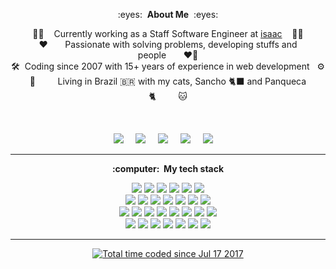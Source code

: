 <p align="center">
:eyes:&nbsp;&nbsp;<b>About Me</b>&nbsp;&nbsp;:eyes:
</p>

<p align="center">
  👨‍💻&nbsp;&nbsp;&nbsp;&nbsp;Currently working as a Staff Software Engineer at <a href="[Isaac](https://isaac.com.br/)">isaac</a>&nbsp;&nbsp;&nbsp;&nbsp;🧑‍🔧
  <br/>
  ♥️&nbsp;&nbsp;&nbsp;&nbsp;&nbsp;&nbsp;&nbsp;Passionate with solving problems, developing stuffs and people&nbsp;&nbsp;&nbsp;&nbsp;&nbsp;&nbsp;&nbsp;❤️‍🔥
  <br/>
  🛠️&nbsp;&nbsp;Coding since 2007 with 15+ years of experience in web development&nbsp;&nbsp;&nbsp;⚙️
  <br/>
  🐙&nbsp;&nbsp;&nbsp;&nbsp;&nbsp;&nbsp;&nbsp;&nbsp;&nbsp;Living in Brazil 🇧🇷 with my cats, Sancho 🐈‍⬛ and Panqueca 🐈&nbsp;&nbsp;&nbsp;&nbsp;&nbsp;&nbsp;&nbsp;&nbsp;&nbsp;🐱
</p>
<br/>
<p align="center">
  <a href="mailto:grippado@gmail.com?subject=Olá%20Gabriel%20Gripp"><img src="https://img.shields.io/badge/gmail-%23D14836.svg?&style=for-the-badge&logo=gmail&logoColor=white" /></a>&nbsp;&nbsp;&nbsp;&nbsp;
  <a href="https://www.linkedin.com/in/grippado/"><img src="https://img.shields.io/badge/linkedin-%230077B5.svg?&style=for-the-badge&logo=linkedin&logoColor=white" /></a>&nbsp;&nbsp;&nbsp;&nbsp;
  <a href="https://www.instagram.com/grippado/"><img src="https://img.shields.io/badge/instagram-%23dc2743.svg?&style=for-the-badge&logo=instagram&logoColor=white" /></a>&nbsp;&nbsp;&nbsp;&nbsp;
  <a href="https://www.facebook.com/grippado"><img src="https://img.shields.io/badge/facebook-%233B5998.svg?&style=for-the-badge&logo=facebook&logoColor=white" /></a>&nbsp;&nbsp;&nbsp;&nbsp;
  <a href="https://twitter.com/grippado"><img src="https://img.shields.io/badge/twitter-%231DA1F2.svg?&style=for-the-badge&logo=twitter&logoColor=white" /></a>&nbsp;&nbsp;&nbsp;&nbsp;
</p>

<hr/>

<p align="center">
  <b>:computer: &nbsp;My tech stack</b>
    
  <br/>
  
  <p align="center">
    <img src="https://img.shields.io/badge/HTML5-E34F26?style=for-the-badge&logo=html5&logoColor=white" />
    <img src="https://img.shields.io/badge/CSS-239120?&style=for-the-badge&logo=css3&logoColor=white"/>
    <img src="https://img.shields.io/badge/JavaScript-F7DF1E?style=for-the-badge&logo=javascript&logoColor=black"/>
    <img src="https://img.shields.io/badge/TypeScript-007ACC?style=for-the-badge&logo=typescript&logoColor=white"/>
    <img src="https://img.shields.io/badge/Node.js-43853D?style=for-the-badge&logo=node.js&logoColor=white"/>
    <img src="https://img.shields.io/badge/Vue.js-35495E?style=for-the-badge&logo=vue.js&logoColor=4FC08D"/>
    <br/>
    <img src="https://img.shields.io/badge/GIT-%23F05033.svg?&style=flat&logo=git&logoColor=white"/>
    <img src="https://img.shields.io/badge/GITHUB-%23121011.svg?&style=flat&logo=github&logoColor=white"/>
    <img src="https://img.shields.io/badge/GITHUB%20ACTIONS-2088FF.svg?&style=flat&logo=github-actions&logoColor=white"/>
    <img src="https://img.shields.io/badge/DOCKER-2496ED.svg?&style=flat&logo=docker&logoColor=white"/>
    <img src="https://img.shields.io/badge/MONGODB-47A248.svg?&style=flat&logo=mongodb&logoColor=white"/>
    <img src="https://img.shields.io/badge/POSTGRES-%23316192.svg?&style=flat&logo=postgresql&"/>
    <img src="https://img.shields.io/badge/MARIADB-4479A1.svg?&style=flat&logo=mariadb&"/>
    <br/>
    <img src="https://img.shields.io/badge/DOMAIN%20DD-02569B.svg?&style=flat&logo=ddd&logoColor=white"/>
    <img src="https://img.shields.io/badge/TEST%20DD-E34F26.svg?&style=flat&logo=tdd&logoColor=white"/>
    <img src="https://img.shields.io/badge/PMBOK-DD0031.svg?&style=flat&logo=ddd&logoColor=white"/>
    <img src="https://img.shields.io/badge/SONARQUBE-4E9BCD.svg?&style=flat&logo=sonarqube&logoColor=white"/>
    <img src="https://img.shields.io/badge/-ReactJs-61DAFB?logo=react&style=flat&logoColor=white&textColor=white"/>
    <img src="https://img.shields.io/badge/PHP-777BB4.svg?&style=flat&logo=php&logoColor=white"/>
    <img src="https://img.shields.io/badge/JQUERY-0769AD.svg?&style=flat&logo=jquery&logoColor=white"/>
    <img src="https://img.shields.io/badge/PYTHON-3776AB.svg?&style=flat&logo=python&logoColor=white"/>
    <br/>
    <img src="https://img.shields.io/badge/REST-02569B.svg?&style=flat&logo=rest&logoColor=white"/>
    <img src="https://img.shields.io/badge/GRAPHQL-E10098.svg?&style=flat&logo=graphql&logoColor=white"/>
    <img src="https://img.shields.io/badge/LINUX-FCC624?style=flat-square&logo=linux&logoColor=black"/>
    <img src="https://img.shields.io/badge/VSCODE-007ACC.svg?&style=flat&logo=visual-studio-code"/>
    <img src="https://img.shields.io/badge/CLEAN%20ARCHITECTURE-6DB33F.svg?&style=flat&logoColor=white"/>
    <img src="https://img.shields.io/badge/MVC-888888.svg?&style=flat&logoColor=white"/>
    <img src="https://img.shields.io/badge/MVVM-888888.svg?&style=flat&logoColor=white"/>
  </p>
</p>


<hr/>

  <p align="center">
    <a href="https://wakatime.com/@0d60c504-3819-4ce7-94f7-0891e4cc7b8b"><img src="https://wakatime.com/badge/user/0d60c504-3819-4ce7-94f7-0891e4cc7b8b.svg" alt="Total time coded since Jul 17 2017" /></a>
  </p>

